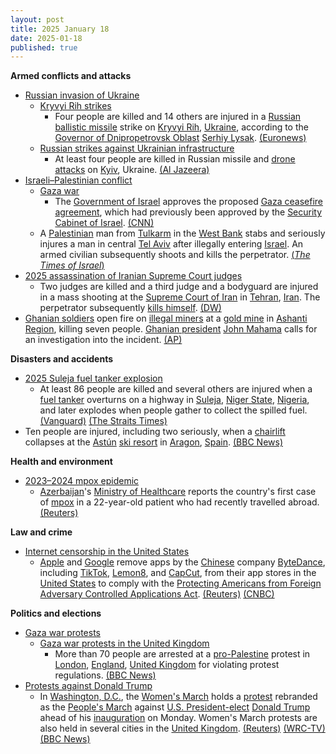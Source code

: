 ```yaml
---
layout: post
title: 2025 January 18
date: 2025-01-18
published: true
---
```



**Armed conflicts and attacks**

* [Russian invasion of Ukraine](https://en.wikipedia.org/wiki/Russian_invasion_of_Ukraine "Russian invasion of Ukraine")
  + [Kryvyi Rih strikes](https://en.wikipedia.org/wiki/Kryvyi_Rih_strikes_%282022%E2%80%93present%29 "Kryvyi Rih strikes (2022–present)")
    - Four people are killed and 14 others are injured in a [Russian](https://en.wikipedia.org/wiki/Russian_Armed_Forces "Russian Armed Forces") [ballistic missile](https://en.wikipedia.org/wiki/Ballistic_missile "Ballistic missile") strike on [Kryvyi Rih](https://en.wikipedia.org/wiki/Kryvyi_Rih "Kryvyi Rih"), [Ukraine](https://en.wikipedia.org/wiki/Ukraine "Ukraine"), according to the [Governor of Dnipropetrovsk Oblast](https://en.wikipedia.org/wiki/Governor_of_Dnipropetrovsk_Oblast "Governor of Dnipropetrovsk Oblast") [Serhiy Lysak](https://en.wikipedia.org/wiki/Serhiy_Lysak "Serhiy Lysak"). [(Euronews)](https://www.euronews.com/my-europe/2025/01/18/four-killed-in-russian-air-strike-on-kryvyi-rih-as-zelenskyy-bemoans-lack-of-air-defences)
  + [Russian strikes against Ukrainian infrastructure](https://en.wikipedia.org/wiki/Russian_strikes_against_Ukrainian_infrastructure_%282022%E2%80%93present%29 "Russian strikes against Ukrainian infrastructure (2022–present)")
    - At least four people are killed in Russian missile and [drone attacks](https://en.wikipedia.org/wiki/Drone_warfare "Drone warfare") on [Kyiv](https://en.wikipedia.org/wiki/Kyiv "Kyiv"), Ukraine. [(Al Jazeera)](https://www.aljazeera.com/news/2025/1/18/russian-attacks-on-centre-of-kyiv-leave-four-dead)
* [Israeli–Palestinian conflict](https://en.wikipedia.org/wiki/Israeli%E2%80%93Palestinian_conflict "Israeli–Palestinian conflict")
  + [Gaza war](https://en.wikipedia.org/wiki/Gaza_war "Gaza war")
    - The [Government of Israel](https://en.wikipedia.org/wiki/Government_of_Israel "Government of Israel") approves the proposed [Gaza ceasefire agreement](https://en.wikipedia.org/wiki/2025_Gaza_war_ceasefire "2025 Gaza war ceasefire"), which had previously been approved by the [Security Cabinet of Israel](https://en.wikipedia.org/wiki/Security_Cabinet_of_Israel "Security Cabinet of Israel"). [(CNN)](https://edition.cnn.com/2025/01/18/middleeast/israel-approves-ceasefire-hostage-deal-intl-hnk/index.html?iid=cnn_buildContentRecirc_end_recirc)
  + A [Palestinian](https://en.wikipedia.org/wiki/Palestinian "Palestinian") man from [Tulkarm](https://en.wikipedia.org/wiki/Tulkarm "Tulkarm") in the [West Bank](https://en.wikipedia.org/wiki/West_Bank "West Bank") stabs and seriously injures a man in central [Tel Aviv](https://en.wikipedia.org/wiki/Tel_Aviv "Tel Aviv") after illegally entering [Israel](https://en.wikipedia.org/wiki/Israel "Israel"). An armed civilian subsequently shoots and kills the perpetrator. [(*The Times of Israel*)](https://www.timesofisrael.com/man-seriously-hurt-in-tel-aviv-stabbing-palestinian-terrorist-shot-dead/)
* [2025 assassination of Iranian Supreme Court judges](https://en.wikipedia.org/wiki/2025_assassination_of_Iranian_Supreme_Court_judges "2025 assassination of Iranian Supreme Court judges")
  + Two judges are killed and a third judge and a bodyguard are injured in a mass shooting at the [Supreme Court of Iran](https://en.wikipedia.org/wiki/Supreme_Court_of_Iran "Supreme Court of Iran") in [Tehran](https://en.wikipedia.org/wiki/Tehran "Tehran"), [Iran](https://en.wikipedia.org/wiki/Iran "Iran"). The perpetrator subsequently [kills himself](https://en.wikipedia.org/wiki/Murder%E2%80%93suicide "Murder–suicide"). [(DW)](https://www.dw.com/en/iran-two-judges-shot-dead-outside-supreme-court-in-tehran/a-71335185)
* [Ghanian soldiers](https://en.wikipedia.org/wiki/Ghana_Army "Ghana Army") open fire on [illegal miners](https://en.wikipedia.org/wiki/Illegal_mining "Illegal mining") at a [gold mine](https://en.wikipedia.org/wiki/Gold_mining "Gold mining") in [Ashanti Region](https://en.wikipedia.org/wiki/Ashanti_Region "Ashanti Region"), killing seven people. [Ghanian president](https://en.wikipedia.org/wiki/President_of_Ghana "President of Ghana") [John Mahama](https://en.wikipedia.org/wiki/John_Mahama "John Mahama") calls for an investigation into the incident. [(AP)](https://apnews.com/article/ghana-illegal-gold-mining-soldiers-anglogold-ashanti-abd602d2574d19281550244dc8a622cd)

**Disasters and accidents**

* [2025 Suleja fuel tanker explosion](https://en.wikipedia.org/wiki/2025_Suleja_fuel_tanker_explosion "2025 Suleja fuel tanker explosion")
  + At least 86 people are killed and several others are injured when a [fuel tanker](https://en.wikipedia.org/wiki/Tank_truck "Tank truck") overturns on a highway in [Suleja](https://en.wikipedia.org/wiki/Suleja "Suleja"), [Niger State](https://en.wikipedia.org/wiki/Niger_%28state%29 "Niger (state)"), [Nigeria](https://en.wikipedia.org/wiki/Nigeria "Nigeria"), and later explodes when people gather to collect the spilled fuel. [(Vanguard)](https://www.vanguardngr.com/2025/01/death-toll-in-niger-petrol-tanker-explosion-now-70/) [(The Straits Times)](https://www.straitstimes.com/world/fuel-tanker-truck-blast-kills-at-least-60-in-nigeria)
* Ten people are injured, including two seriously, when a [chairlift](https://en.wikipedia.org/wiki/Chairlift "Chairlift") collapses at the [Astún](https://en.wikipedia.org/wiki/Ast%C3%BAn "Astún") [ski resort](https://en.wikipedia.org/wiki/Ski_resort "Ski resort") in [Aragon](https://en.wikipedia.org/wiki/Aragon "Aragon"), [Spain](https://en.wikipedia.org/wiki/Spain "Spain"). [(BBC News)](https://www.bbc.com/news/articles/ckgydwvkv1do)

**Health and environment**

* [2023–2024 mpox epidemic](https://en.wikipedia.org/wiki/2023%E2%80%932024_mpox_epidemic "2023–2024 mpox epidemic")
  + [Azerbaijan](https://en.wikipedia.org/wiki/Azerbaijan "Azerbaijan")'s [Ministry of Healthcare](https://en.wikipedia.org/wiki/Ministry_of_Healthcare_%28Azerbaijan%29 "Ministry of Healthcare (Azerbaijan)") reports the country's first case of [mpox](https://en.wikipedia.org/wiki/Mpox "Mpox") in a 22-year-old patient who had recently travelled abroad. [(Reuters)](https://www.reuters.com/business/healthcare-pharmaceuticals/first-mpox-case-detected-azerbaijan-interfax-reports-2025-01-18/)

**Law and crime**

* [Internet censorship in the United States](https://en.wikipedia.org/wiki/Internet_censorship_in_the_United_States "Internet censorship in the United States")
  + [Apple](https://en.wikipedia.org/wiki/Apple_Inc. "Apple Inc.") and [Google](https://en.wikipedia.org/wiki/Google "Google") remove apps by the [Chinese](https://en.wikipedia.org/wiki/China "China") company [ByteDance](https://en.wikipedia.org/wiki/ByteDance "ByteDance"), including [TikTok](https://en.wikipedia.org/wiki/TikTok "TikTok"), [Lemon8](https://en.wikipedia.org/wiki/Lemon8 "Lemon8"), and [CapCut](https://en.wikipedia.org/wiki/CapCut "CapCut"), from their app stores in the [United States](https://en.wikipedia.org/wiki/United_States "United States") to comply with the [Protecting Americans from Foreign Adversary Controlled Applications Act](https://en.wikipedia.org/wiki/Protecting_Americans_from_Foreign_Adversary_Controlled_Applications_Act "Protecting Americans from Foreign Adversary Controlled Applications Act"). [(Reuters)](https://www.reuters.com/technology/tiktok-faces-us-ban-deadline-users-brace-fallout-2025-01-18/) [(CNBC)](https://www.cnbc.com/2025/01/18/apple-google-remove-tiktok-from-stores-as-app-halts-service-in-us.html)

**Politics and elections**

* [Gaza war protests](https://en.wikipedia.org/wiki/Gaza_war_protests "Gaza war protests")
  + [Gaza war protests in the United Kingdom](https://en.wikipedia.org/wiki/Gaza_war_protests_in_the_United_Kingdom "Gaza war protests in the United Kingdom")
    - More than 70 people are arrested at a [pro-Palestine](https://en.wikipedia.org/wiki/Palestinian_nationalism "Palestinian nationalism") protest in [London](https://en.wikipedia.org/wiki/London "London"), [England](https://en.wikipedia.org/wiki/England "England"), [United Kingdom](https://en.wikipedia.org/wiki/United_Kingdom "United Kingdom") for violating protest regulations. [(BBC News)](https://www.bbc.com/news/articles/cz0l34kpv51o)
* [Protests against Donald Trump](https://en.wikipedia.org/wiki/Protests_against_Donald_Trump "Protests against Donald Trump")
  + In [Washington, D.C.](https://en.wikipedia.org/wiki/Washington%2C_D.C. "Washington, D.C."), the [Women's March](https://en.wikipedia.org/wiki/2017_Women%27s_March "2017 Women's March") holds a [protest](https://en.wikipedia.org/wiki/Protests_against_the_second_presidency_of_Donald_Trump "Protests against the second presidency of Donald Trump") rebranded as the [People's March](https://en.wikipedia.org/wiki/People%27s_March "People's March") against [U.S. President-elect](https://en.wikipedia.org/wiki/President-elect_of_the_United_States "President-elect of the United States") [Donald Trump](https://en.wikipedia.org/wiki/Donald_Trump "Donald Trump") ahead of his [inauguration](https://en.wikipedia.org/wiki/Second_inauguration_of_Donald_Trump "Second inauguration of Donald Trump") on Monday. Women's March protests are also held in several cities in the [United Kingdom](https://en.wikipedia.org/wiki/United_Kingdom "United Kingdom"). [(Reuters)](https://www.reuters.com/world/us/thousands-gather-washington-protest-trump-inauguration-2025-01-18/) [(WRC-TV)](https://www.nbcwashington.com/news/local/live-coverage-crowds-expected-for-the-peoples-march-in-dc-saturday/3817450/) [(BBC News)](https://www.bbc.com/news/articles/cq8kyv7yxlgo)
